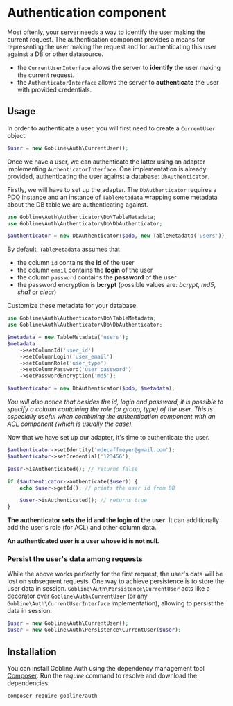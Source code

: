 # Authentication component

Most oftenly, your server needs a way to identify the user making the current request.
The authentication component provides a means for representing the user making the request and 
for authenticating this user against a DB or other datasource.

* the ```CurrentUserInterface``` allows the server to **identify** the user making the current request.
* the ```AuthenticatorInterface``` allows the server to **authenticate** the user with provided credentials.

## Usage

In order to authenticate a user, you will first need to create a ```CurrentUser``` object.

```php
$user = new Gobline\Auth\CurrentUser();
```

Once we have a user, we can authenticate the latter using an adapter implementing ```AuthenticatorInterface```.
One implementation is already provided, authenticating the user against a database: ```DbAuthenticator```.

Firstly, we will have to set up the adapter. The ```DbAuthenticator``` requires a 
[PDO](http://php.net/manual/en/class.pdo.php) instance and 
an instance of ```TableMetadata``` wrapping some metadata about the DB table we are authenticating against.

```php
use Gobline\Auth\Authenticator\Db\TableMetadata;
use Gobline\Auth\Authenticator\Db\DbAuthenticator;

$authenticator = new DbAuthenticator($pdo, new TableMetadata('users'));
```

By default, ```TableMetadata``` assumes that 
* the column ```id``` contains the **id** of the user 
* the column ```email``` contains the **login** of the user 
* the column ```password``` contains the **password** of the user 
* the password encryption is **bcrypt** (possible values are: *bcrypt*, *md5*, *sha1* or *clear*)

Customize these metadata for your database.

```php
use Gobline\Auth\Authenticator\Db\TableMetadata;
use Gobline\Auth\Authenticator\Db\DbAuthenticator;

$metadata = new TableMetadata('users');
$metadata
    ->setColumnId('user_id')
    ->setColumnLogin('user_email')
    ->setColumnRole('user_type')
    ->setColumnPassword('user_password')
    ->setPasswordEncryption('md5');

$authenticator = new DbAuthenticator($pdo, $metadata);
```

*You will also notice that besides the id, login and password, 
it is possible to specify a column containing the role (or group, type) of the user.
This is especially useful when combining the authentication component with an ACL component
(which is usually the case).*

Now that we have set up our adapter, it's time to authenticate the user.

```php
$authenticator->setIdentity('mdecaffmeyer@gmail.com');
$authenticator->setCredential('123456');

$user->isAuthenticated(); // returns false

if ($authenticator->authenticate($user)) {
	echo $user->getId(); // prints the user id from DB

	$user->isAuthenticated(); // returns true
}
```

**The authenticator sets the id and the login of the user.** 
It can additionally add the user's role (for ACL) and other column data.

**An authenticated user is a user whose id is not null.**

### Persist the user's data among requests

While the above works perfectly for the first request, the user's data will be lost on subsequent requests.
One way to achieve persistence is to store the user data in session. 
```Gobline\Auth\Persistence\CurrentUser``` acts like a decorator over ```Gobline\Auth\CurrentUser``` (or any 
```Gobline\Auth\CurrentUserInterface``` implementation), allowing to persist the data in session.

```php
$user = new Gobline\Auth\CurrentUser();
$user = new Gobline\Auth\Persistence\CurrentUser($user);
```

## Installation

You can install Gobline Auth using the dependency management tool [Composer](https://getcomposer.org/).
Run the *require* command to resolve and download the dependencies:

```
composer require gobline/auth
```